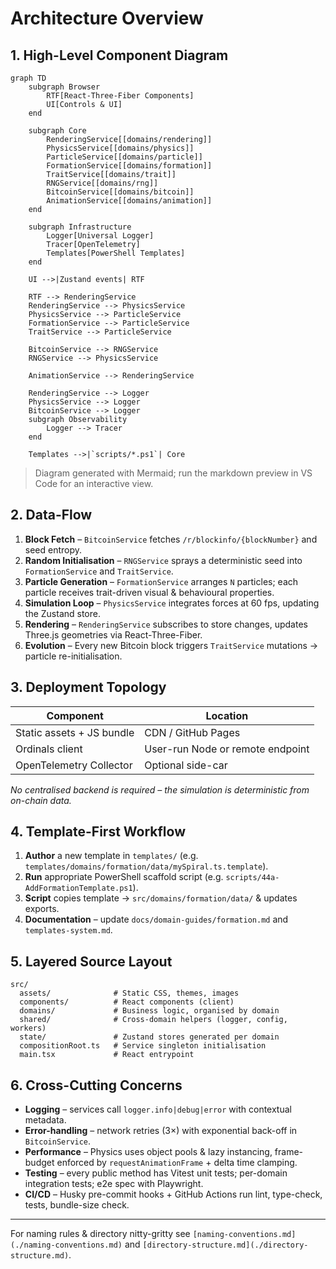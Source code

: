 # Architecture Overview

## 1. High-Level Component Diagram

```mermaid
graph TD
    subgraph Browser
        RTF[React-Three-Fiber Components]
        UI[Controls & UI]
    end

    subgraph Core
        RenderingService[[domains/rendering]]
        PhysicsService[[domains/physics]]
        ParticleService[[domains/particle]]
        FormationService[[domains/formation]]
        TraitService[[domains/trait]]
        RNGService[[domains/rng]]
        BitcoinService[[domains/bitcoin]]
        AnimationService[[domains/animation]]
    end

    subgraph Infrastructure
        Logger[Universal Logger]
        Tracer[OpenTelemetry]
        Templates[PowerShell Templates]
    end

    UI -->|Zustand events| RTF

    RTF --> RenderingService
    RenderingService --> PhysicsService
    PhysicsService --> ParticleService
    FormationService --> ParticleService
    TraitService --> ParticleService

    BitcoinService --> RNGService
    RNGService --> PhysicsService

    AnimationService --> RenderingService

    RenderingService --> Logger
    PhysicsService --> Logger
    BitcoinService --> Logger
    subgraph Observability
        Logger --> Tracer
    end

    Templates -->|`scripts/*.ps1`| Core
```

> Diagram generated with Mermaid; run the markdown preview in VS Code for an interactive view.

## 2. Data-Flow

1. **Block Fetch** – `BitcoinService` fetches `/r/blockinfo/{blockNumber}` and seed entropy.
2. **Random Initialisation** – `RNGService` sprays a deterministic seed into `FormationService` and `TraitService`.
3. **Particle Generation** – `FormationService` arranges `N` particles; each particle receives trait-driven visual & behavioural properties.
4. **Simulation Loop** – `PhysicsService` integrates forces at 60 fps, updating the Zustand store.
5. **Rendering** – `RenderingService` subscribes to store changes, updates Three.js geometries via React-Three-Fiber.
6. **Evolution** – Every new Bitcoin block triggers `TraitService` mutations → particle re-initialisation.

## 3. Deployment Topology

| Component | Location |
|-----------|----------|
| Static assets + JS bundle | CDN / GitHub Pages |
| Ordinals client | User-run Node or remote endpoint |
| OpenTelemetry Collector | Optional side-car |

_No centralised backend is required – the simulation is deterministic from on-chain data._

## 4. Template-First Workflow

1. **Author** a new template in `templates/` (e.g. `templates/domains/formation/data/mySpiral.ts.template`).
2. **Run** appropriate PowerShell scaffold script (e.g. `scripts/44a-AddFormationTemplate.ps1`).
3. **Script** copies template → `src/domains/formation/data/` & updates exports.
4. **Documentation** – update `docs/domain-guides/formation.md` and `templates-system.md`.

## 5. Layered Source Layout

```text
src/
  assets/              # Static CSS, themes, images
  components/          # React components (client)
  domains/             # Business logic, organised by domain
  shared/              # Cross-domain helpers (logger, config, workers)
  state/               # Zustand stores generated per domain
  compositionRoot.ts   # Service singleton initialisation
  main.tsx             # React entrypoint
```

## 6. Cross-Cutting Concerns

* **Logging** – services call `logger.info|debug|error` with contextual metadata.
* **Error-handling** – network retries (3×) with exponential back-off in `BitcoinService`.
* **Performance** – Physics uses object pools & lazy instancing, frame-budget enforced by `requestAnimationFrame` + delta time clamping.
* **Testing** – every public method has Vitest unit tests; per-domain integration tests; e2e spec with Playwright.
* **CI/CD** – Husky pre-commit hooks + GitHub Actions run lint, type-check, tests, bundle-size check.

---

For naming rules & directory nitty-gritty see `[naming-conventions.md](./naming-conventions.md)` and `[directory-structure.md](./directory-structure.md)`.